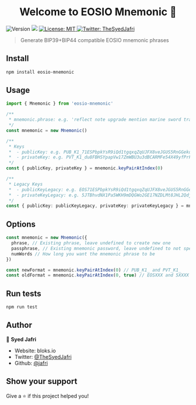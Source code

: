 <h1 align="center">Welcome to EOSIO Mnemonic 👋</h1>
<p>
  <img alt="Version" src="https://img.shields.io/badge/version-0.1.0-blue.svg?cacheSeconds=2592000" />
  <img src="https://img.shields.io/badge/node-%3E%3D12-blue.svg" />
  <a href="#" target="_blank">
    <img alt="License: MIT" src="https://img.shields.io/badge/License-MIT-yellow.svg" />
  </a>
  <a href="https://twitter.com/TheSyedJafri" target="_blank">
    <img alt="Twitter: TheSyedJafri" src="https://img.shields.io/twitter/follow/TheSyedJafri.svg?style=social" />
  </a>
</p>

> Generate BIP39+BIP44 compatible EOSIO mnemonic phrases

## Install

```sh
npm install eosio-mnemonic
```

## Usage

```ts
import { Mnemonic } from 'eosio-mnemonic'

/**
 * mnemonic.phrase: e.g. 'reflect note upgrade mention marine sword track pride robust vessel tube sausage kind trick neglect'
 */
const mnemonic = new Mnemonic()

/**
 * Keys
 *  - publicKey: e.g. PUB_K1_71ESPbpkYsR9iQd1tgqxqZqUJFX8veJGUS5RnGGekq4Vb1ExPj
 *  - privateKey: e.g. PVT_K1_du8FBHSYpapVw17ZmWBU3u3dBCARMFe54X49yfPrFCUoXpADk
 */
const { publicKey, privateKey } = mnemonic.keyPairAtIndex(0)

/**
 * Legacy Keys
 *  - publicKeyLegacy: e.g. EOS71ESPbpkYsR9iQd1tgqxqZqUJFX8veJGUS5RnGGekq4Vd64yg6
 *  - privateKeyLegacy: e.g. 5JTBhvdNX1Pa5WKH9mDQGWo2GE17NZDLMt8JHL2Qdj6qeTjzqE6
 */
const { publicKey: publicKeyLegacy, privateKey: privateKeyLegacy } = mnemonic.keyPairAtIndex(0, true)
```

## Options
```ts
const mnemonic = new Mnemonic({
  phrase, // Existing phrase, leave undefined to create new one
  passphrase, // Existing mnemonic password, leave undefined to not specify
  numWords // How long you want the mnemonic phrase to be
})

const newFormat = mnemonic.keyPairAtIndex(0) // PUB_K1_ and PVT_K1_
const oldFormat = mnemonic.keyPairAtIndex(0, true) // EOSXXX and 5XXXX
```

## Run tests

```sh
npm run test
```

## Author

👤 **Syed Jafri**

* Website: bloks.io
* Twitter: [@TheSyedJafri](https://twitter.com/TheSyedJafri)
* Github: [@jafri](https://github.com/jafri)

## Show your support

Give a ⭐️ if this project helped you!